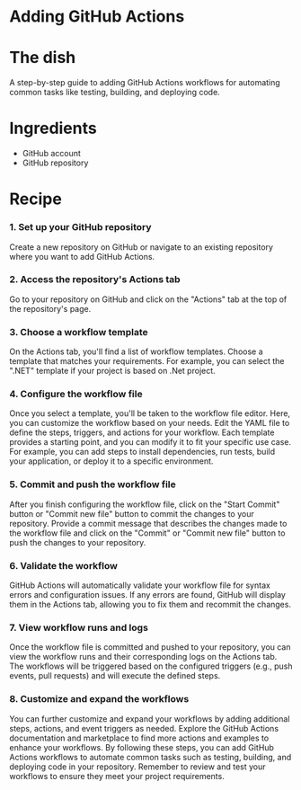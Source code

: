 # Adding GitHub Actions

# The dish

A step-by-step guide to adding GitHub Actions workflows for automating common tasks like testing, building, and deploying code.

# Ingredients
- GitHub account
- GitHub repository

# Recipe

### 1. Set up your GitHub repository
Create a new repository on GitHub or navigate to an existing repository where you want to add GitHub Actions.

### 2. Access the repository's Actions tab
Go to your repository on GitHub and click on the "Actions" tab at the top of the repository's page.

### 3. Choose a workflow template
On the Actions tab, you'll find a list of workflow templates. Choose a template that matches your requirements. For example, you can select the ".NET" template if your project is based on .Net project.

### 4. Configure the workflow file
Once you select a template, you'll be taken to the workflow file editor. Here, you can customize the workflow based on your needs.
Edit the YAML file to define the steps, triggers, and actions for your workflow. Each template provides a starting point, and you can modify it to fit your specific use case. For example, you can add steps to install dependencies, run tests, build your application, or deploy it to a specific environment. 

### 5. Commit and push the workflow file
After you finish configuring the workflow file, click on the "Start Commit" button or "Commit new file" button to commit the changes to your repository. Provide a commit message that describes the changes made to the workflow file and click on the "Commit" or "Commit new file" button to push the changes to your repository.

### 6. Validate the workflow
GitHub Actions will automatically validate your workflow file for syntax errors and configuration issues.
If any errors are found, GitHub will display them in the Actions tab, allowing you to fix them and recommit the changes.

### 7. View workflow runs and logs
Once the workflow file is committed and pushed to your repository, you can view the workflow runs and their corresponding logs on the Actions tab.
The workflows will be triggered based on the configured triggers (e.g., push events, pull requests) and will execute the defined steps.

### 8. Customize and expand the workflows
You can further customize and expand your workflows by adding additional steps, actions, and event triggers as needed.
Explore the GitHub Actions documentation and marketplace to find more actions and examples to enhance your workflows.
By following these steps, you can add GitHub Actions workflows to automate common tasks such as testing, building, and deploying code in your repository. Remember to review and test your workflows to ensure they meet your project requirements.